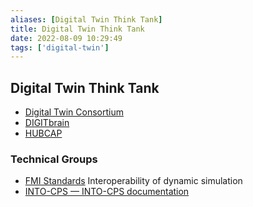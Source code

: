 ```yaml
---
aliases: [Digital Twin Think Tank]
title: Digital Twin Think Tank
date: 2022-08-09 10:29:49
tags: ['digital-twin']
---
```


## Digital Twin Think Tank

- [Digital Twin Consortium](https://www.digitaltwinconsortium.org/)
- [DIGITbrain](https://digitbrain.eu/)
- [HUBCAP](https://www.hubcap.eu/)

### Technical Groups

- [FMI Standards](https://fmi-standard.org/) Interoperability of dynamic simulation
- [INTO-CPS — INTO-CPS documentation](https://into-cps-association.readthedocs.io/en/latest/index.html)
